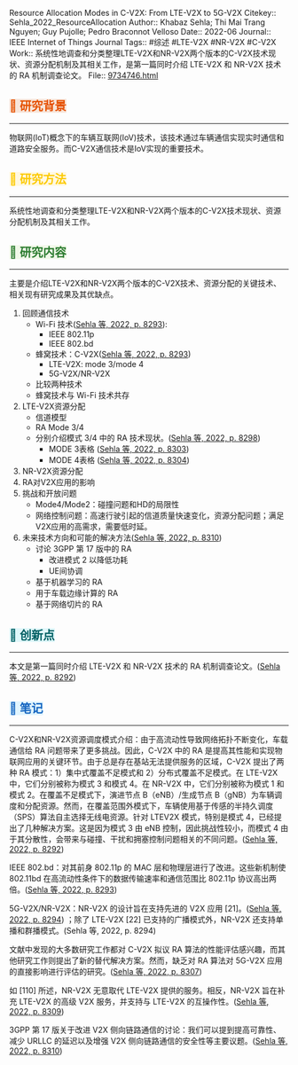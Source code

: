 Resource Allocation Modes in C-V2X: From LTE-V2X to 5G-V2X
Citekey:: Sehla\_2022\_ResourceAllocation
Author:: Khabaz Sehla; Thi Mai Trang Nguyen; Guy Pujolle; Pedro Braconnot Velloso
Date:: 2022-06
Journal:: IEEE Internet of Things Journal
Tags:: #综述  #LTE-V2X #NR-V2X #C-V2X
Work:: 系统性地调查和分类整理LTE-V2X和NR-V2X两个版本的C-V2X技术现状、资源分配机制及其相关工作，是第一篇同时介绍 LTE-V2X 和 NR-V2X 技术的 RA 机制调查论文。
File:: [9734746.html](zotero://open-pdf/0_LXD3BP2F)
## <span style="color: #E65100"><span style="background-color: #f7e5da">📄 研究背景</span></span>
***
物联网(IoT)概念下的车辆互联网(IoV)技术，该技术通过车辆通信实现实时通信和道路安全服务。而C-V2X通信技术是IoV实现的重要技术。
## <span style="color: #fcca03"><span style="background-color: #fff8e1">🔎 研究方法</span></span>
***
系统性地调查和分类整理LTE-V2X和NR-V2X两个版本的C-V2X技术现状、资源分配机制及其相关工作。
## <span style="color: #2E7D32"><span style="background-color: #f1f8e9">🔬 研究内容</span></span>
***
主要是介绍LTE-V2X和NR-V2X两个版本的C-V2X技术、资源分配的关键技术、相关现有研究成果及其优缺点。
1.  回顾通信技术
    *   Wi-Fi 技术<span class="citation" data-citation="%7B%22citationItems%22%3A%5B%7B%22uris%22%3A%5B%22http%3A%2F%2Fzotero.org%2Fusers%2F10122808%2Fitems%2FNH6GXPXY%22%5D%2C%22locator%22%3A%228293%22%7D%5D%2C%22properties%22%3A%7B%7D%7D" ztype="zcitation">(<span class="citation-item"><a href="zotero://select/library/items/NH6GXPXY">Sehla 等, 2022, p. 8293</a></span>)</span>:
        *   IEEE 802.11p
        *   IEEE 802.bd
    *   蜂窝技术：C-V2X<span class="citation" data-citation="%7B%22citationItems%22%3A%5B%7B%22uris%22%3A%5B%22http%3A%2F%2Fzotero.org%2Fusers%2F10122808%2Fitems%2FNH6GXPXY%22%5D%2C%22locator%22%3A%228293%22%7D%5D%2C%22properties%22%3A%7B%7D%7D" ztype="zcitation">(<span class="citation-item"><a href="zotero://select/library/items/NH6GXPXY">Sehla 等, 2022, p. 8293</a></span>)</span>
        *   LTE-V2X: mode 3/mode 4
        *   5G-V2X/NR-V2X
    *   比较两种技术
    *   蜂窝技术与 Wi-Fi 技术共存
2.  LTE-V2X资源分配
    *   信道模型
    *   RA Mode 3/4
    *   分别介绍模式 3/4 中的 RA 技术现状。<span class="citation" data-citation="%7B%22citationItems%22%3A%5B%7B%22uris%22%3A%5B%22http%3A%2F%2Fzotero.org%2Fusers%2F10122808%2Fitems%2FNH6GXPXY%22%5D%2C%22locator%22%3A%228298%22%7D%5D%2C%22properties%22%3A%7B%7D%7D" ztype="zcitation">(<span class="citation-item"><a href="zotero://select/library/items/NH6GXPXY">Sehla 等, 2022, p. 8298</a></span>)</span>
        *   MODE 3表格
            <span class="citation" data-citation="%7B%22citationItems%22%3A%5B%7B%22uris%22%3A%5B%22http%3A%2F%2Fzotero.org%2Fusers%2F10122808%2Fitems%2FNH6GXPXY%22%5D%2C%22locator%22%3A%228303%22%7D%5D%2C%22properties%22%3A%7B%7D%7D" ztype="zcitation">(<span class="citation-item"><a href="zotero://select/library/items/NH6GXPXY">Sehla 等, 2022, p. 8303</a></span>)</span>
        *   MODE 4表格
            <span class="citation" data-citation="%7B%22citationItems%22%3A%5B%7B%22uris%22%3A%5B%22http%3A%2F%2Fzotero.org%2Fusers%2F10122808%2Fitems%2FNH6GXPXY%22%5D%2C%22locator%22%3A%228304%22%7D%5D%2C%22properties%22%3A%7B%7D%7D" ztype="zcitation">(<span class="citation-item"><a href="zotero://select/library/items/NH6GXPXY">Sehla 等, 2022, p. 8304</a></span>)</span>
3.  NR-V2X资源分配
4.  RA对V2X应用的影响
5.  挑战和开放问题
    *   Mode4/Mode2：碰撞问题和HD的局限性
    *   网络控制问题：高速行驶引起的信道质量快速变化，资源分配问题；满足V2X应用的高需求，需要低时延。
6.  未来技术方向和可能的解决方法<span class="citation" data-citation="%7B%22citationItems%22%3A%5B%7B%22uris%22%3A%5B%22http%3A%2F%2Fzotero.org%2Fusers%2F10122808%2Fitems%2FNH6GXPXY%22%5D%2C%22locator%22%3A%228310%22%7D%5D%2C%22properties%22%3A%7B%7D%7D" ztype="zcitation">(<span class="citation-item"><a href="zotero://select/library/items/NH6GXPXY">Sehla 等, 2022, p. 8310</a></span>)</span>
    *   讨论 3GPP 第 17 版中的 RA
        *   改进模式 2 以降低功耗
        *   UE间协调
    *   基于机器学习的 RA
    *   用于车载边缘计算的 RA
    *   基于网络切片的 RA
## <span style="color: #006064"><span style="background-color: #e0f7fa">📌 创新点</span></span>
***
本文是第一篇同时介绍 LTE-V2X 和 NR-V2X 技术的 RA 机制调查论文。<span class="citation" data-citation="%7B%22citationItems%22%3A%5B%7B%22uris%22%3A%5B%22http%3A%2F%2Fzotero.org%2Fusers%2F10122808%2Fitems%2FNH6GXPXY%22%5D%2C%22locator%22%3A%228292%22%7D%5D%2C%22properties%22%3A%7B%7D%7D" ztype="zcitation">(<span class="citation-item"><a href="zotero://select/library/items/NH6GXPXY">Sehla 等, 2022, p. 8292</a></span>)</span>
## <span style="color: #1565C0"><span style="background-color: #e1f5fe">🔧 笔记</span></span>
***
C-V2X和NR-V2X资源调度模式介绍：由于高流动性导致网络拓扑不断变化，车载通信给 RA 问题带来了更多挑战。因此，C-V2X 中的 RA 是提高其性能和实现物联网应用的关键环节。由于总是存在基站无法提供服务的区域，C-V2X 提出了两种 RA 模式：1）集中式覆盖不足模式和 2）分布式覆盖不足模式。在 LTE-V2X 中，它们分别被称为模式 3 和模式 4。在 NR-V2X 中，它们分别被称为模式 1 和模式 2。在覆盖不足模式下，演进节点 B（eNB）/生成节点 B（gNB）为车辆调度和分配资源。然而，在覆盖范围外模式下，车辆使用基于传感的半持久调度（SPS）算法自主选择无线电资源。针对 LTEV2X 模式，特别是模式 4，已经提出了几种解决方案。这是因为模式 3 由 eNB 控制，因此挑战性较小，而模式 4 由于其分散性，会带来与碰撞、干扰和拥塞控制问题相关的不同问题。<span class="citation" data-citation="%7B%22citationItems%22%3A%5B%7B%22uris%22%3A%5B%22http%3A%2F%2Fzotero.org%2Fusers%2F10122808%2Fitems%2FNH6GXPXY%22%5D%2C%22locator%22%3A%228292%22%7D%5D%2C%22properties%22%3A%7B%7D%7D" ztype="zcitation">(<span class="citation-item"><a href="zotero://select/library/items/NH6GXPXY">Sehla 等, 2022, p. 8292</a></span>)</span>

IEEE 802.bd：对其前身 802.11p 的 MAC 层和物理层进行了改进。这些新机制使 802.11bd 在高流动性条件下的数据传输速率和通信范围比 802.11p 协议高出两倍。<span class="citation" data-citation="%7B%22citationItems%22%3A%5B%7B%22uris%22%3A%5B%22http%3A%2F%2Fzotero.org%2Fusers%2F10122808%2Fitems%2FNH6GXPXY%22%5D%2C%22locator%22%3A%228293%22%7D%5D%2C%22properties%22%3A%7B%7D%7D" ztype="zcitation">(<span class="citation-item"><a href="zotero://select/library/items/NH6GXPXY">Sehla 等, 2022, p. 8293</a></span>)</span>

5G-V2X/NR-V2X：NR-V2X 的设计旨在支持先进的 V2X 应用 \[21]。<span class="citation" data-citation="%7B%22citationItems%22%3A%5B%7B%22uris%22%3A%5B%22http%3A%2F%2Fzotero.org%2Fusers%2F10122808%2Fitems%2FNH6GXPXY%22%5D%2C%22locator%22%3A%228294%22%7D%5D%2C%22properties%22%3A%7B%7D%7D" ztype="zcitation">(<span class="citation-item"><a href="zotero://select/library/items/NH6GXPXY">Sehla 等, 2022, p. 8294</a></span>)</span> ；除了 LTE-V2X \[22] 已支持的广播模式外，NR-V2X 还支持单播和群播模式。(Sehla 等, 2022, p. 8294)

文献中发现的大多数研究工作都对 C-V2X 拟议 RA 算法的性能评估感兴趣，而其他研究工作则提出了新的替代解决方案。然而，缺乏对 RA 算法对 5G-V2X 应用的直接影响进行评估的研究。<span class="citation" data-citation="%7B%22citationItems%22%3A%5B%7B%22uris%22%3A%5B%22http%3A%2F%2Fzotero.org%2Fusers%2F10122808%2Fitems%2FNH6GXPXY%22%5D%2C%22locator%22%3A%228307%22%7D%5D%2C%22properties%22%3A%7B%7D%7D" ztype="zcitation">(<span class="citation-item"><a href="zotero://select/library/items/NH6GXPXY">Sehla 等, 2022, p. 8307</a></span>)</span>

如 \[110] 所述，NR-V2X 无意取代 LTE-V2X 提供的服务。相反，NR-V2X 旨在补充 LTE-V2X 的高级 V2X 服务，并支持与 LTE-V2X 的互操作性。<span class="citation" data-citation="%7B%22citationItems%22%3A%5B%7B%22uris%22%3A%5B%22http%3A%2F%2Fzotero.org%2Fusers%2F10122808%2Fitems%2FNH6GXPXY%22%5D%2C%22locator%22%3A%228309%22%7D%5D%2C%22properties%22%3A%7B%7D%7D" ztype="zcitation">(<span class="citation-item"><a href="zotero://select/library/items/NH6GXPXY">Sehla 等, 2022, p. 8309</a></span>)</span>

3GPP 第 17 版关于改进 V2X 侧向链路通信的讨论：我们可以提到提高可靠性、减少 URLLC 的延迟以及增强 V2X 侧向链路通信的安全性等主要议题。<span class="citation" data-citation="%7B%22citationItems%22%3A%5B%7B%22uris%22%3A%5B%22http%3A%2F%2Fzotero.org%2Fusers%2F10122808%2Fitems%2FNH6GXPXY%22%5D%2C%22locator%22%3A%228310%22%7D%5D%2C%22properties%22%3A%7B%7D%7D" ztype="zcitation">(<span class="citation-item"><a href="zotero://select/library/items/NH6GXPXY">Sehla 等, 2022, p. 8310</a></span>)</span>
